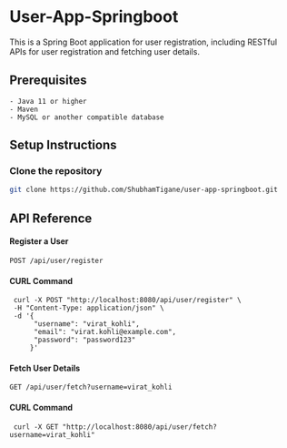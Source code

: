 
# User-App-Springboot

This is a Spring Boot application for user registration, including RESTful APIs for user registration and fetching user details.


## Prerequisites
    - Java 11 or higher
    - Maven
    - MySQL or another compatible database
## Setup  Instructions
### Clone the repository
 ```bash
 git clone https://github.com/ShubhamTigane/user-app-springboot.git
 ```
## API Reference

#### Register a User

```http
POST /api/user/register
```

#### CURL Command 

```http
 curl -X POST "http://localhost:8080/api/user/register" \
 -H "Content-Type: application/json" \
 -d '{
      "username": "virat_kohli",
      "email": "virat.kohli@example.com",
      "password": "password123"
     }'
```

#### Fetch User Details

```http
GET /api/user/fetch?username=virat_kohli
```

#### CURL Command

```http
 curl -X GET "http://localhost:8080/api/user/fetch?username=virat_kohli"
```
